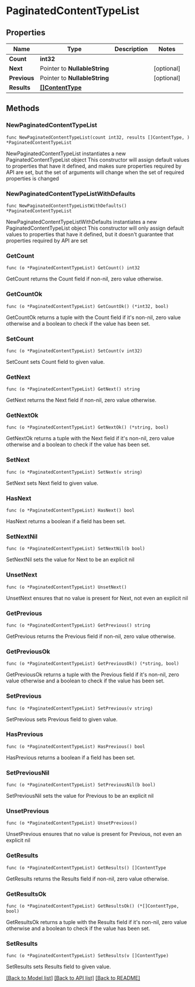 # PaginatedContentTypeList

## Properties

Name | Type | Description | Notes
------------ | ------------- | ------------- | -------------
**Count** | **int32** |  | 
**Next** | Pointer to **NullableString** |  | [optional] 
**Previous** | Pointer to **NullableString** |  | [optional] 
**Results** | [**[]ContentType**](ContentType.md) |  | 

## Methods

### NewPaginatedContentTypeList

`func NewPaginatedContentTypeList(count int32, results []ContentType, ) *PaginatedContentTypeList`

NewPaginatedContentTypeList instantiates a new PaginatedContentTypeList object
This constructor will assign default values to properties that have it defined,
and makes sure properties required by API are set, but the set of arguments
will change when the set of required properties is changed

### NewPaginatedContentTypeListWithDefaults

`func NewPaginatedContentTypeListWithDefaults() *PaginatedContentTypeList`

NewPaginatedContentTypeListWithDefaults instantiates a new PaginatedContentTypeList object
This constructor will only assign default values to properties that have it defined,
but it doesn't guarantee that properties required by API are set

### GetCount

`func (o *PaginatedContentTypeList) GetCount() int32`

GetCount returns the Count field if non-nil, zero value otherwise.

### GetCountOk

`func (o *PaginatedContentTypeList) GetCountOk() (*int32, bool)`

GetCountOk returns a tuple with the Count field if it's non-nil, zero value otherwise
and a boolean to check if the value has been set.

### SetCount

`func (o *PaginatedContentTypeList) SetCount(v int32)`

SetCount sets Count field to given value.


### GetNext

`func (o *PaginatedContentTypeList) GetNext() string`

GetNext returns the Next field if non-nil, zero value otherwise.

### GetNextOk

`func (o *PaginatedContentTypeList) GetNextOk() (*string, bool)`

GetNextOk returns a tuple with the Next field if it's non-nil, zero value otherwise
and a boolean to check if the value has been set.

### SetNext

`func (o *PaginatedContentTypeList) SetNext(v string)`

SetNext sets Next field to given value.

### HasNext

`func (o *PaginatedContentTypeList) HasNext() bool`

HasNext returns a boolean if a field has been set.

### SetNextNil

`func (o *PaginatedContentTypeList) SetNextNil(b bool)`

 SetNextNil sets the value for Next to be an explicit nil

### UnsetNext
`func (o *PaginatedContentTypeList) UnsetNext()`

UnsetNext ensures that no value is present for Next, not even an explicit nil
### GetPrevious

`func (o *PaginatedContentTypeList) GetPrevious() string`

GetPrevious returns the Previous field if non-nil, zero value otherwise.

### GetPreviousOk

`func (o *PaginatedContentTypeList) GetPreviousOk() (*string, bool)`

GetPreviousOk returns a tuple with the Previous field if it's non-nil, zero value otherwise
and a boolean to check if the value has been set.

### SetPrevious

`func (o *PaginatedContentTypeList) SetPrevious(v string)`

SetPrevious sets Previous field to given value.

### HasPrevious

`func (o *PaginatedContentTypeList) HasPrevious() bool`

HasPrevious returns a boolean if a field has been set.

### SetPreviousNil

`func (o *PaginatedContentTypeList) SetPreviousNil(b bool)`

 SetPreviousNil sets the value for Previous to be an explicit nil

### UnsetPrevious
`func (o *PaginatedContentTypeList) UnsetPrevious()`

UnsetPrevious ensures that no value is present for Previous, not even an explicit nil
### GetResults

`func (o *PaginatedContentTypeList) GetResults() []ContentType`

GetResults returns the Results field if non-nil, zero value otherwise.

### GetResultsOk

`func (o *PaginatedContentTypeList) GetResultsOk() (*[]ContentType, bool)`

GetResultsOk returns a tuple with the Results field if it's non-nil, zero value otherwise
and a boolean to check if the value has been set.

### SetResults

`func (o *PaginatedContentTypeList) SetResults(v []ContentType)`

SetResults sets Results field to given value.



[[Back to Model list]](../README.md#documentation-for-models) [[Back to API list]](../README.md#documentation-for-api-endpoints) [[Back to README]](../README.md)


